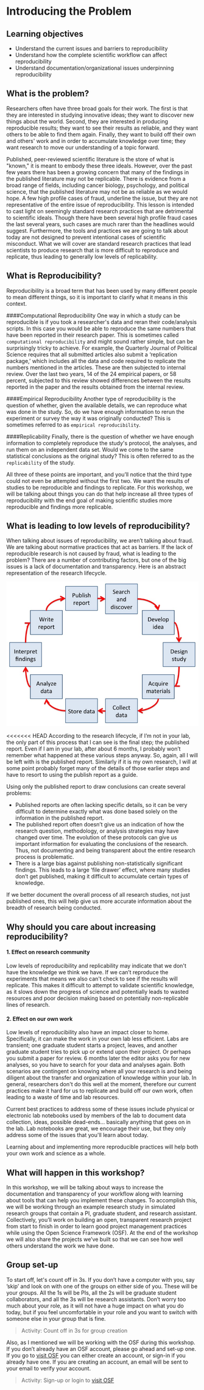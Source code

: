 # Introducing the Problem

## Learning objectives
* Understand the current issues and barriers to reproducibility
* Understand how the complete scientific workflow can affect reproducibility
* Understand documentation/organizational issues underpinning reproducibility 

## What is the problem?

Researchers often have three broad goals for their work. The first is that they are interested in studying innovative ideas; they want to discover new things about the world. Second, they are interested in producing reproducible results; they want to see their results as reliable, and they want others to be able to find them again. Finally, they want to build off their own and others' work and in order to accumulate knowledge over time; they want research to move our understanding of a topic forward. 

Published, peer-reviewed scientific literature is the store of what is "known," it is meant to embody these three ideals.  However, over the past few years there has been a growing concern that many of the findings in the published literature may not be replicable. There is evidence from a broad range of fields, including cancer biology, psychology, and political science, that the published literature may not be as reliable as we would hope. A few high profile cases of fraud, underline the issue, but they are not representative of the entire issue of reproducibility. This lesson is intended to cast light on seemingly standard research practices that are detrimental to scientific ideals. Though there have been several high profile fraud cases the last several years, such cases are much rarer than the headlines would suggest. Furthermore, the tools and practices we are going to talk about today are not designed to prevent intentional cases of scientific misconduct. What we will cover are standard research practices that lead scientists to produce research that is more difficult to reproduce and replicate, thus leading to generally low levels of replicability.  



## What is Reproducibility?

Reproducibility is a broad term that has been used by many different people to mean different things, so it is important to clarify what it means in this context. 


####Computational Reproducibility
One way in which a study can be reproducible is if you took a researcher's data and reran their code/analysis scripts. In this case you would be able to reproduce the same numbers that have been reported in their research paper. This is sometimes called `computational reproducibility` and might sound rather simple, but can be surprisingly tricky to achieve. For example, the Quarterly Journal of Political Science requires that all submitted articles also submit a ‘replication package,’ which includes all the data and code required to replicate the numbers mentioned in the articles. These are then subjected to internal review. Over the last two years, 14 of the 24 empirical papers, or 58 percent, subjected to this review showed differences between the results reported in the paper and the results obtained from the internal review.

####Empirical Reproducibility
Another type of reproducibility is the question of whether, given the available details, we can reproduce what was done in the study. So, do we have enough information to rerun the experiment or survey the way it was originally conducted? This is sometimes referred to as `empirical reproducibility`.

####Replicability
Finally, there is the question of whether we have enough information to completely reproduce the study's protocol, the analyses, and run them on an independent data set. Would we come to the same statistical conclusions as the original study? This is often referred to as the `replicability` of the study.


All three of these points are important, and you’ll notice that the third type could not even be attempted without the first two. We want the results of studies to be reproducible and findings to replicate. For this workshop, we will be talking about things you can do that help increase all three types of reproducibility with the end goal of making scientific studies more reproducible and findings more replicable.


## What is leading to low levels of reproducibility?

When talking about issues of reproducibility, we aren’t talking about fraud. We are talking about normative practices that act as barriers. If the lack of reproducible research is not caused by fraud, what is leading to the problem? There are a number of contributing factors, but one of the big issues is a lack of documentation and transparency. Here is an abstract representation of the research lifecycle. 

![research lifecycle](intro_figs/research_lifecycle.png)


<<<<<<< HEAD
According to the research lifecycle, if I’m not in your lab, the only part of this process that I can see is the final step; the published report. Even if I am in your lab, after about 6 months, I probably won’t remember what happened at these various steps anyway. So, again, all I will be left with is the published report. Similarly if it is my own research, I will at some point probably forget many of the details of those earlier steps and have to resort to using the publish report as a guide. 

Using only the published report to draw conclusions can create several problems: 
* Published reports are often lacking specific details, so it can be very difficult to determine exactly what was done based solely on the information in the published report. 
* The published report often doesn’t give us an indication of how the research question, methodology, or analysis strategies may have changed over time. The evolution of these protocols can give us important information for evaluating the conclusions of the research. Thus, not documenting and being transparent about the entire research process is problematic. 
* There is a large bias against publishing non-statistically significant findings. This leads to a large ‘file drawer’ effect, where many studies don’t get published, making it difficult to accumulate certain types of knowledge. 

If we better document the overall process of all research studies, not just published ones, this will help give us more accurate information about the breadth of research being conducted. 

## Why should you care about increasing reproducibility?

#### 1. Effect on research community
Low levels of reproducibility and replicability may indicate that we don't have the knowledge we think we have. If we can’t reproduce the experiments that means we also can't check to see if the results will replicate. This makes it difficult to attempt to validate scientific knowledge, as it slows down the progress of science and potentially leads to wasted resources and poor decision making based on potentially non-replicable lines of research.

#### 2. Effect on our own work
Low levels of reproducibility also have an impact closer to home. Specifically, it can make the work in your own lab less efficient. Labs are transient; one graduate student starts a project, leaves, and another graduate student tries to pick up or extend upon their project. Or perhaps you submit a paper for review. 6 months later the editor asks you for new analyses, so you have to search for your data and analyses again. Both scenarios are contingent on knowing where all your research is and being diligent about the transfer and organization of knowledge within your lab. In general, researchers don't do this well at the moment, therefore our current practices make it hard for us to replicate and build off our own work, often leading to a waste of time and lab resources. 


Current best practices to address some of these issues include physical or electronic lab notebooks used by members of the lab to document data collection, ideas, possible dead-ends... basically anything that goes on in the lab. Lab notebooks are great, we encourage their use, but they only address some of the issues that you'll learn about today. 

Learning about and implementing more reproducible practices will help both your own work and science as a whole. 


## What will happen in this workshop?

In this workshop, we will be talking about ways to increase the documentation and transparency of your workflow along with learning about tools that can help you implement these changes. To accomplish this, we will be working through an example research study in simulated research groups that contain a PI, graduate student, and research assistant. Collectively, you’ll work on building an open, transparent research project from start to finish in order to learn good project management practices while using the Open Science Framework (OSF). At the end of the workshop we will also share the projects we’ve built so that we can see how well others understand the work we have done.

## Group set-up

To start off, let's count off in 3s. If you don’t have a computer with you, say ’skip’ and look on with one of the groups on either side of you. These will be your groups. All the 1s will be PIs, all the 2s will be graduate student collaborators, and all the 3s will be research assistants. Don’t worry too much about your role, as it will not have a huge impact on what you do today, but if you feel uncomfortable in your role and you want to switch with someone else in your group that is fine.

> Activity: Count off in 3s for group creation

Also, as I mentioned we will be working with the OSF during this workshop. If you don’t already have an OSF account, please go ahead and set-up one. If you go to [visit OSF](https://osf.io) you can either create an account, or sign-in if you already have one. If you are creating an account, an email will be sent to your email to verify your account.

> Activity: Sign-up or login to [visit OSF](https://osf.io)





